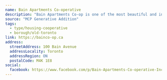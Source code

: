 ```yaml
---
name: Bain Apartments Co-operative
description: "Bain Apartments Co-op is one of the most beautiful and interesting communities in Toronto. With 260 townhouse-style units influenced by the English Garden City Movement to include abundant green space, it is very much a 'village' within the city. The Bain has a rich history, with construction beginning in 1913, but became a housing co-operative in 1977."
source: "MCP Generative Addition"
tags:
  - type/housing-cooperative
  - borough/old-toronto
link: https://bainco-op.ca
address:
  streetAddress: 100 Bain Avenue
  addressLocality: Toronto
  addressRegion: ON
  postalCode: M4K 1E8
social:
  facebook: https://www.facebook.com/p/Bain-Apartments-Co-operative-Inc-100063554233943/
---
```

